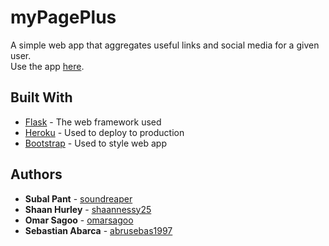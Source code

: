# myPagePlus

A simple web app that aggregates useful links and social media for a given user.<br>
Use the app [here](https://mypageplus.herokuapp.com/).

## Built With

* [Flask](http://flask.palletsprojects.com/en/1.1.x/) - The web framework used
* [Heroku](https://devcenter.heroku.com/) - Used to deploy to production
* [Bootstrap](https://getbootstrap.com/) - Used to style web app

## Authors

* **Subal Pant** - [soundreaper](https://github.com/soundreaper)
* **Shaan Hurley** - [shaannessy25](https://github.com/shaannessy25)
* **Omar Sagoo** - [omarsagoo](https://github.com/omarsagoo)
* **Sebastian Abarca** - [abrusebas1997](https://github.com/abrusebas1997)